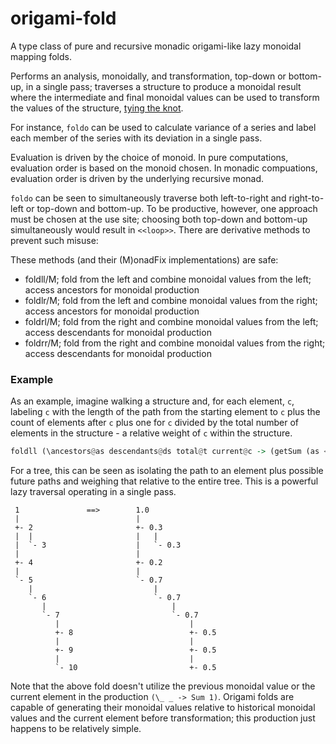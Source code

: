 # origami-fold

A type class of pure and recursive monadic origami-like lazy monoidal mapping folds.

Performs an analysis, monoidally, and transformation, top-down or bottom-up, in a single pass; traverses a structure to produce a monoidal result where the intermediate and final monoidal values can be used to transform the values of the structure, [tying the knot](https://wiki.haskell.org/Tying_the_Knot).

For instance, `foldo` can be used to calculate variance of a series and label each member of the series with its deviation in a single pass.

Evaluation is driven by the choice of monoid. In pure computations, evaluation order is based on the monoid chosen. In monadic compuations, evaluation order is driven by the underlying recursive monad.

`foldo` can be seen to simultaneously traverse both left-to-right and right-to-left or top-down and bottom-up. To be productive, however, one approach must be chosen at the use site; choosing both top-down and bottom-up simultaneously would result in ```<<loop>>```. There are derivative methods to prevent such misuse:

These methods (and their (M)onadFix implementations) are safe:
* foldll/M; fold from the left and combine monoidal values from the left; access ancestors for monoidal production
* foldlr/M; fold from the left and combine monoidal values from the right; access ancestors for monoidal production
* foldrl/M; fold from the right and combine monoidal values from the left; access descendants for monoidal production
* foldrr/M; fold from the right and combine monoidal values from the right; access descendants for monoidal production

### Example

As an example, imagine walking a structure and, for each element, `c`, labeling `c` with the length of the path from the starting element to `c` plus the count of elements after `c` plus one for `c` divided by the total number of elements in the structure - a relative weight of `c` within the structure.

```haskell
foldll (\ancestors@as descendants@ds total@t current@c -> (getSum (as <> ds <> Sum 1) / getSum t)) (\_ _ -> Sum 1)
```

For a tree, this can be seen as isolating the path to an element plus possible future paths and weighing that relative to the entire tree. This is a powerful lazy traversal operating in a single pass.

```
 1               ==>        1.0
 |                          |
 +- 2                       +- 0.3
 |  |                       |   |
 |  `- 3                    |   `- 0.3
 |                          |
 +- 4                       +- 0.2
 |                          |
 `- 5                       `- 0.7
    |                           |
    `- 6                        `- 0.7
       |                            |
       `- 7                         `- 0.7
          |                             |
          +- 8                          +- 0.5
          |                             |
          +- 9                          +- 0.5
          |                             |
          `- 10                         +- 0.5
```

Note that the above fold doesn't utilize the previous monoidal value or the current element in the production `(\_ _ -> Sum 1)`. Origami folds are capable of generating their monoidal values relative to historical monoidal values and the current element before transformation; this production just happens to be relatively simple.
